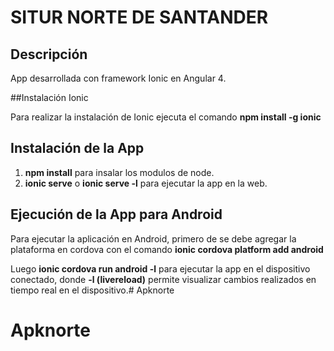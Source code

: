# SITUR NORTE DE SANTANDER

## Descripción

App desarrollada con framework Ionic en Angular 4.


##Instalación Ionic

Para realizar la instalación de Ionic ejecuta el comando **npm install -g ionic**


## Instalación de la App

1. **npm install** para insalar los modulos de node.
2. **ionic serve** o **ionic serve -l** para ejecutar la app en la web.


## Ejecución de la App para Android

Para ejecutar la aplicación en Android, primero de se debe agregar la plataforma en cordova con el comando **ionic cordova platform add android**

Luego **ionic cordova run android -l** para ejecutar la app en el dispositivo conectado, donde **-l (livereload)** permite visualizar cambios realizados en tiempo real en el dispositivo.# Apknorte
# Apknorte
